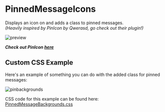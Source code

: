 # PinnedMessageIcons
Displays an icon on and adds a class to pinned messages.  
*(Heavily inspired by PinIcon by Qwerasd, go check out their plugin!)*

![preview](https://cdn.discordapp.com/attachments/470024236497502218/937188135786389515/preview.png)

***Check out PinIcon [here](https://betterdiscord.app/plugin/PinIcon)***

## Custom CSS Example
Here's an example of something you can do with the added class for pinned messages:

![pinbackgrounds](https://cdn.discordapp.com/attachments/470024236497502218/938612245972287529/unknown.png)

CSS code for this example can be found here: [PinnedMessageBackgrounds.css](https://github.com/Neodymium7/BetterDiscordStuff/blob/main/CSS-Snippets/PinnedMessageBackgrounds.css)